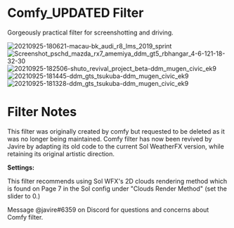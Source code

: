 # Comfy_UPDATED Filter
Gorgeously practical filter for screenshotting and driving.

![20210925-180621-macau-bk_audi_r8_lms_2019_sprint](https://user-images.githubusercontent.com/90503800/138020321-158302f6-e85f-4a65-9dba-ab3c1ee50a6e.png)
![Screenshot_pschd_mazda_rx7_amemiya_ddm_gt5_rbhangar_4-6-121-18-32-30](https://user-images.githubusercontent.com/90503800/138020327-09dfd6b3-f3b8-4a98-954b-46a58b94ba08.png)
![20210925-182506-shuto_revival_project_beta-ddm_mugen_civic_ek9](https://user-images.githubusercontent.com/90503800/138020334-dc3ffd93-4a24-4035-8d6b-a2f16f868726.png)
![20210925-181445-ddm_gts_tsukuba-ddm_mugen_civic_ek9](https://user-images.githubusercontent.com/90503800/138020337-399fd9c4-45ea-4e65-bfc0-4db3ec5e8cad.png)
![20210925-181328-ddm_gts_tsukuba-ddm_mugen_civic_ek9](https://user-images.githubusercontent.com/90503800/138020344-b6d31a82-ca9a-462a-b732-9b60a679d623.png)

# Filter Notes
This filter was originally created by comfy but requested to be deleted as it was no longer being maintained. Comfy filter has now been revived by Javire by adapting its old code to the current Sol WeatherFX version, while retaining its original artistic direction.

**Settings:**

This filter recommends using Sol WFX's 2D clouds rendering method which is found on Page 7 in the Sol config under "Clouds Render Method" (set the slider to 0.)

Message @javire#6359 on Discord for questions and concerns about Comfy filter.
